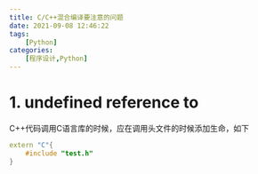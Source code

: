 ```yaml
---
title: C/C++混合编译要注意的问题
date: 2021-09-08 12:46:22
tags: 
    [Python] 
categories: 
    [程序设计,Python]
---
```


# 1. undefined reference to

C++代码调用C语言库的时候，应在调用头文件的时候添加生命，如下
```cpp
extern "C"{
    #include "test.h"
}
```

